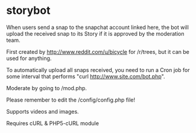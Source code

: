 storybot
========
When users send a snap to the snapchat account linked here, the bot will upload the received snap to its Story if it is approved by the moderation team.

First created by http://www.reddit.com/u/bicycle for /r/trees, but it can be used for anything.

To automatically upload all snaps received, you need to run a Cron job for some interval that performs "curl http://www.site.com/bot.php".

Moderate by going to /mod.php.

Please remember to edit the /config/config.php file!

Supports videos and images.

Requires cURL & PHP5-cURL module
